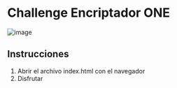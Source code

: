 # Challenge Encriptador ONE
![image](https://github.com/user-attachments/assets/e415cb62-c4aa-402c-b7f5-4269e47bb953)

## Instrucciones
1. Abrir el archivo index.html con el navegador
2. Disfrutar
